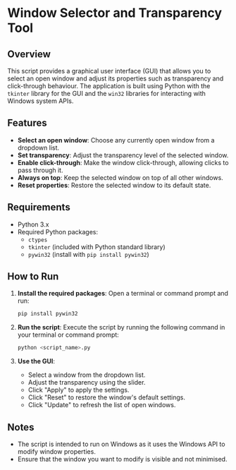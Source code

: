 # Window Selector and Transparency Tool

## Overview
This script provides a graphical user interface (GUI) that allows you to select an open window and adjust its properties such as transparency and click-through behaviour. The application is built using Python with the `tkinter` library for the GUI and the `win32` libraries for interacting with Windows system APIs.

## Features
- **Select an open window**: Choose any currently open window from a dropdown list.
- **Set transparency**: Adjust the transparency level of the selected window.
- **Enable click-through**: Make the window click-through, allowing clicks to pass through it.
- **Always on top**: Keep the selected window on top of all other windows.
- **Reset properties**: Restore the selected window to its default state.

## Requirements
- Python 3.x
- Required Python packages:
  - `ctypes`
  - `tkinter` (included with Python standard library)
  - `pywin32` (install with `pip install pywin32`)

## How to Run
1. **Install the required packages**:
   Open a terminal or command prompt and run:
   ```bash
   pip install pywin32
   ```

2. **Run the script**:
   Execute the script by running the following command in your terminal or command prompt:
   ```bash
   python <script_name>.py
   ```

3. **Use the GUI**:
   - Select a window from the dropdown list.
   - Adjust the transparency using the slider.
   - Click "Apply" to apply the settings.
   - Click "Reset" to restore the window's default settings.
   - Click "Update" to refresh the list of open windows.

## Notes
- The script is intended to run on Windows as it uses the Windows API to modify window properties.
- Ensure that the window you want to modify is visible and not minimised.